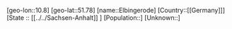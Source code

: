 ﻿---
location: [51.78,10.8]
mapzoom: [7,12] 
mapmarker: city 
type: City
tags:
- geo/City


SpocWebEntityId: 30021
isDeleted: false
confidential: public

---
[geo-lon::10.8]
[geo-lat::51.78]
[name::Elbingerode]
[Country::[[Germany]]]
[State :: [[../../Sachsen-Anhalt]] ]
[Population::]
[Unknown::]

